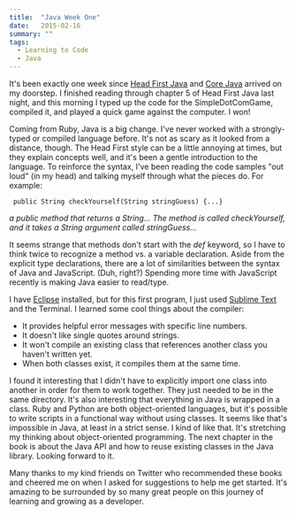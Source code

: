 ```yaml
---
title:  "Java Week One"
date:   2015-02-16
summary: ""
tags:
  - Learning to Code
  - Java
---
```

It's been exactly one week since <a href="http://www.amazon.com/Head-First-Java-Kathy-Sierra/dp/0596009208" rel="nofollow">Head First Java</a> and <a href="http://www.amazon.com/Core-Java-I--Fundamentals-9th/dp/0137081898" rel="nofollow">Core Java</a> arrived on my doorstep. I finished reading through chapter 5 of Head First Java last night, and this morning I typed up the code for the SimpleDotComGame, compiled it, and played a quick game against the computer. I won!

Coming from Ruby, Java is a big change. I've never worked with a strongly-typed or compiled language before. It's not as scary as it looked from a distance, though. The Head First style can be a little annoying at times, but they explain concepts well, and it's been a gentle introduction to the language. To reinforce the syntax, I've been reading the code samples "out loud" (in my head) and talking myself through what the pieces do. For example:
<pre class="highlight"><code> public String checkYourself(String stringGuess) {...}
</code></pre>
<em>a public method that returns a String... The method is called checkYourself, and it takes a String argument called stringGuess...</em>

It seems strange that methods don't start with the <em>def</em> keyword, so I have to think twice to recognize a method vs. a variable declaration. Aside from the explicit type declarations, there are a lot of similarities between the syntax of Java and JavaScript. (Duh, right?) Spending more time with JavaScript recently is making Java easier to read/type.

I have <a href="https://eclipse.org/" rel="nofollow">Eclipse</a> installed, but for this first program, I just used <a href="http://www.sublimetext.com/2" rel="nofollow">Sublime Text</a> and the Terminal. I learned some cool things about the compiler:
<ul>
  <li>It provides helpful error messages with specific line numbers.</li>
  <li>It doesn't like single quotes around strings.</li>
  <li>It won't compile an existing class that references another class you haven't written yet.</li>
  <li>When both classes exist, it compiles them at the same time.</li>
</ul>
I found it interesting that I didn't have to explicitly import one class into another in order for them to work together. They just needed to be in the same directory. It's also interesting that everything in Java is wrapped in a class. Ruby and Python are both object-oriented languages, but it's possible to write scripts in a functional way without using classes. It seems like that's impossible in Java, at least in a strict sense. I kind of like that. It's stretching my thinking about object-oriented programming. The next chapter in the book is about the Java API and how to reuse existing classes in the Java library. Looking forward to it.

Many thanks to my kind friends on Twitter who recommended these books and cheered me on when I asked for suggestions to help me get started. It's amazing to be surrounded by so many great people on this journey of learning and growing as a developer.
